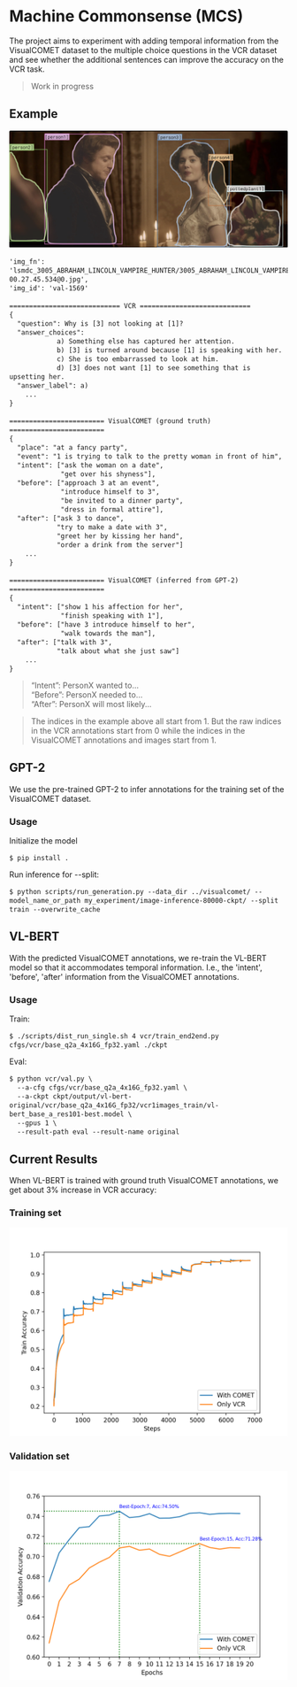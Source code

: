 # Machine Commonsense (MCS)
The project aims to experiment with adding temporal information from the VisualCOMET dataset to the multiple choice questions in the VCR dataset and see whether the additional sentences can improve the accuracy on the VCR task.

> Work in progress

## Example

![GT VL-BERT TRAIN](images/1569.png)


```
'img_fn': 'lsmdc_3005_ABRAHAM_LINCOLN_VAMPIRE_HUNTER/3005_ABRAHAM_LINCOLN_VAMPIRE_HUNTER_00.27.43.141-00.27.45.534@0.jpg',
'img_id': 'val-1569'

============================ VCR ============================
{
  "question": Why is [3] not looking at [1]?
  "answer_choices":
            a) Something else has captured her attention.
            b) [3] is turned around because [1] is speaking with her.
            c) She is too embarrassed to look at him.
            d) [3] does not want [1] to see something that is upsetting her.
  "answer_label": a)
    ...
}

======================== VisualCOMET (ground truth) ========================
{
  "place": "at a fancy party",
  "event": "1 is trying to talk to the pretty woman in front of him",
  "intent": ["ask the woman on a date",
             "get over his shyness"],
  "before": ["approach 3 at an event",
             "introduce himself to 3",
             "be invited to a dinner party",
             "dress in formal attire"],
  "after": ["ask 3 to dance",
            "try to make a date with 3",
            "greet her by kissing her hand",
            "order a drink from the server"]
    ...
}

======================== VisualCOMET (inferred from GPT-2) ========================
{
  "intent": ["show 1 his affection for her",
             "finish speaking with 1"],
  "before": ["have 3 introduce himself to her",
             "walk towards the man"],
  "after": ["talk with 3",
            "talk about what she just saw"]
    ...
}
```

> “Intent”:   PersonX wanted to…</br>
> “Before”: PersonX needed to…</br>
> “After”:    PersonX will most likely...</br>

> The indices in the example above all start from 1. But the raw indices in the VCR annotations start from 0 while the indices in the VisualCOMET annotations and images start from 1.


## GPT-2
We use the pre-trained GPT-2 to infer annotations for the training set of the VisualCOMET dataset.

### Usage
Initialize the model
```
$ pip install .
```

Run inference for --split:
```
$ python scripts/run_generation.py --data_dir ../visualcomet/ --model_name_or_path my_experiment/image-inference-80000-ckpt/ --split train --overwrite_cache
```

## VL-BERT
With the predicted VisualCOMET annotations, we re-train the VL-BERT model so that it accommodates temporal information. I.e., the 'intent', 'before', 'after' information from the VisualCOMET annotations.

### Usage
Train:
```
$ ./scripts/dist_run_single.sh 4 vcr/train_end2end.py cfgs/vcr/base_q2a_4x16G_fp32.yaml ./ckpt
```
Eval:
```
$ python vcr/val.py \
  --a-cfg cfgs/vcr/base_q2a_4x16G_fp32.yaml \
  --a-ckpt ckpt/output/vl-bert-original/vcr/base_q2a_4x16G_fp32/vcr1images_train/vl-bert_base_a_res101-best.model \
  --gpus 1 \
  --result-path eval --result-name original
```

## Current Results
When VL-BERT is trained with ground truth VisualCOMET annotations, we get about 3% increase in VCR accuracy:

### Training set
![GT VL-BERT TRAIN](images/train_acc.png)

### Validation set
![GT VL-BERT VAL](images/val_acc.png)
